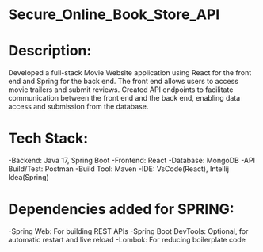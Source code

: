 # Secure_Online_Book_Store_API

# Description: 
Developed a full-stack Movie Website application using React for the front end and Spring for the back end. The front end allows users to access movie trailers and submit reviews. Created API endpoints to facilitate communication between the front end and the back end, enabling data access and submission from the database.

# Tech Stack:
-Backend: Java 17, Spring Boot
-Frontend: React
-Database: MongoDB 
-API Build/Test: Postman
-Build Tool: Maven
-IDE: VsCode(React), Intellij Idea(Spring)

# Dependencies added for SPRING:
-Spring Web: For building REST APIs
-Spring Boot DevTools: Optional, for automatic restart and live reload
-Lombok: For reducing boilerplate code
